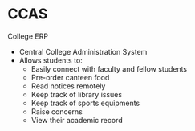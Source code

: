 # CCAS
College ERP

- Central College Administration System
- Allows students to:
  - Easily connect with faculty and fellow students
  - Pre-order canteen food
  - Read notices remotely
  - Keep track of library issues
  - Keep track of sports equipments
  - Raise concerns
  - View their academic record
 
